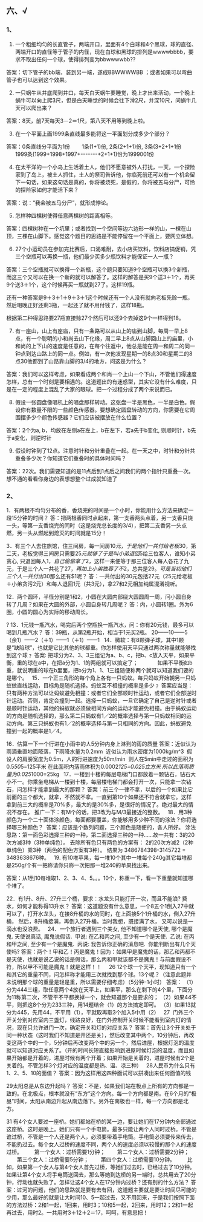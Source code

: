 ## 六、√
### 1、
01. 一个粗细均匀的长直管子，两端开口，里面有4个白球和4个黑球，球的直径、两端开口的直径等于管子的内径，现在白球和黑球的排列是wwwwbbbb，要求不取出任何一个球，使得排列变为bbwwwwbb??

答案：切下管子的bb端，装到另一端，遂成BBWWWWBB ；或者如果可以弯曲管子也可以达到这个效果。

02. 一只蜗牛从井底爬到井口，每天白天蜗牛要睡觉，晚上才出来活动，一个晚上蜗牛可以向上爬3尺，但是白天睡觉的时候会往下滑2尺，井深10尺，问蜗牛几天可以爬出来？

答案：8天，前7天每天3－2＝1尺，第八天不用等到晚上啦。

03. 在一个平面上画1999条直线最多能将这一平面划分成多少个部分？

答案：0条直线分平面为1份 
      1条(1+1)份, 2条(2+1+1)份, 3条(3+2+1+1份 
      1999条(1999+1998+1997+-------+2+1+1)份为1999001份

04. 在太平洋的一个小岛上生活着土人，他们不愿意被外人打扰，一天，一个探险家到了岛上，被土人抓住，土人的祭司告诉他，你临死前还可以有一个机会留下一句话，如果这句话是真的，你将被烧死，是假的，你将被五马分尸，可怜的探险家如何才能活下来？

答案：说：“我会被五马分尸”，就形成悖论。

05. 怎样种四棵树使得任意两棵树的距离相等。

答案：四棵树种在一个坑里；或者找到一个空间等边六边形一样的山，一棵在山顶，三棵在山脚下。感觉这个题目的思路是不能停留在一个平面上，要网立体想。

06. 27个小运动员在参加完比赛后，口渴难耐，去小店买饮料，饮料店搞促销，凭三个空瓶可以再换一瓶，他们最少买多少瓶饮料才能保证一人一瓶？

答案：三个空瓶就可以换得一个新瓶，这个题只要知道9个空瓶可以换3个新瓶，而这三个又可以在换一个新的就可以解答了。这样的解答是买9个送3＋1个，再买9个送3＋1个，这个时候再买一瓶就到27了。这样19瓶。

还有一种答案是9＋3＋1＋9＋3＋1这个时候还有一个人没有就向老板先赊一瓶，然后喝晚正好还剩3瓶，一起还了就不用付钱了，这样18瓶。

根据第二种得思路要27瓶直接赊27个然后可以还9个去掉这9个一样得到18。

07. 有一座山，山上有座庙，只有一条路可以从山上的庙到山脚，每周一早上8点，有一个聪明的小和尚去山下化缘，周二早上8点从山脚回山上的庙里，小和尚的上下山的速度是任意的，在每个往返中，他总是能在周一和周二的同一钟点到达山路上的同一点。例如，有一次他发现星期一的8点30和星期二的8点30他都到了山路靠山脚的3/4的地方，问这是为什么？

答案：我们可以这样考虑，如果看成两个和尚一个上山一个下山，不管他们得速度怎样，总有一个时刻是要相遇的。这道题出的有迷惑型，其实它没有什么难度，只是在一定的程度上混乱了大家的眼球。把一个过程分成了两个来说而已。

08. 假设一张圆盘像唱机上的唱盘那样转动。这张盘一半是黑色，一半是白色。假设你有数量不限的一些颜色传感器。要想确定圆盘转动的方向，你需要在它周围摆多少个颜色传感器？它们应该被摆放在什么位置？

答案：2个为a, b，均放在左侧a在左上，b在左下，若a先于b变化, 则顺时针，b先于a变化，则逆时针

09. 假设时钟到了12点。注意时针和分针重叠在一起。在一天之中，时针和分针共重叠多少次？你知道它们重叠时的具体时间吗？

答案：22次。我们需要知道的是11点后到1点后之间我们的两个指针只重叠一次。想不通的看看你身边的表想想整个过成就知道了

### 2、
1．有两根不均匀分布的香，香烧完的时间是一个小时，你能用什么方法来确定一段15分钟的时间？
答：把两根香同时点起来，第一支香两头点着，另一支香只烧一头，等第一支香烧完的同时（这是烧完总长度的3/4），把第二支香另一头点燃，另一头从燃起到熄灭的时间就是15分！

3．有三个人去住旅馆，住三间房，每一间房$10元，于是他们一共付给老板$30，第二天，老板觉得三间房只需要$25元就够了于是叫小弟退回$5给三位客人，谁知小弟贪心, 只退回每人$1，自己偷偷拿了$2，这样一来便等于那三位客人每人各花了九元，于是三个人一共花了$27，再加上小弟独吞了不$2，总共是$29。可是当初他们三个人一共付出$30那么还有$1呢？
答：一共付出的30元包括27元（25元给老板＋小弟贪污2元）和每人退回1元（共3元），拿27和2元相加纯属混淆视听。

12．两个圆环，半径分别是1和2，小圆在大圆内部绕大圆圆周一周，问小圆自身转了几周？如果在大圆的外部，小圆自身转几周呢？
答：内，小圆转1圈。外为6圈，小圆的圆心为实际的移动周长。

? 13．1元钱一瓶汽水，喝完后两个空瓶换一瓶汽水，问：你有20元钱，最多可以喝到几瓶汽水？
答：39瓶，从第2瓶开始，相当于1元买2瓶。
20——10——5（余1）——2（＋1）——1（＋1）——1
 
14．微软：有8颗弹子球，其中1颗是“缺陷球”，也就是它比其他的球都重。你怎样使用天平只通过两次称量就能够找到这个球﹖
答案: 把球分为2、3、3三组记为a、b、c，把b、c放入天平，如果平衡，重的球在a中，在把a分为1、1的两组就可以搞定了；
            如果不平衡如b重，就说明重的球在b里面，把b分为1、1、1三组随便称两个就可以知道我们要的是哪个。
 
15．一个正三角形的每个角上各有一只蚂蚁。每只蚂蚁开始朝另一只蚂蚁做直线运动，目标角是随机选择。蚂蚁互不相撞的概率是多少﹖
答案应当是：只有两种方法可以让蚂蚁避免相撞：或者它们全部顺时针运动，或者它们全部逆时针运动。否则，肯定会撞到一起。选择一只蚂蚁，一旦它确定了自己是逆时针或者是顺时针运动，其他的蚂蚁就必须做相同方向的运动才能避免相撞。由于蚂蚁运动的方向是随机选择的，那么第二只蚂蚁有1／2的概率选择与第一只蚂蚁相同的运动方向。第三只蚂蚁也有1／2的概率选择与第一只相同的方向。因此，蚂蚁避免撞到一起的概率是1／4。

16．估算一下一个行进在小雨中的人5分钟内身上淋到的雨的质量
答案：近似认为雨滴垂直地面降落，下雨降水量为0.2mm 
近似认为雨水密度为1000kg/m^3 
假设人的肩膀宽度为0.5m，人的行进速度为50m/min 
则人在5min中走过的面积为0.5*50*5=125平米
在此面积内落雨体积为0.0002*125=0.025立方米
所以此落雨质量为0.025*1000=25kg
 
17．一楼到十楼的每层电梯门口都放着一颗钻石，钻石大小不一。你乘坐电梯从一楼到十楼，每层楼电梯门都会打开一次，只能拿一次钻石，问怎样才能拿到最大的那颗？
答案：前三个一律不拿，以后的一个如果比它前面的三个都大，就拿，不然就不拿。一直到第10个如果还不符合就拿它。这样拿到前三大的概率是70%多，最大的是30%多，是很好的情况了。绝对最大的情况不存在。
推广一下：有M个的话，把3改为与M/3最接近的整数。
 
18．用3种颜色为一个二十面体涂颜色，每面都要覆盖，你能够用多少种不同的涂法？你将选择哪三种颜色？
 答案：应该是个数列问题，三个颜色是随便的，各人所好。
涂法思路：第一面色彩选择三种的一种，第二面选择三种的一种……故一共有：3的20次方减3种（3种单纯色）。
去除所有色只有两色的方案有：
2的20次方减2（2种单纯色）乘3种（两色的配色方案有3种）。
结果为
3486784398-3145722 = 3483638676种。
 
19. 有10堆苹果，每一堆10个其中一堆每个240g其它每堆都是250g/个有一把称请你只称一次把那一堆240的苹果找出来。

答案：从1到10每堆取1、2、3、4、5。。。10个，称重一下，看一下重量就知道哪个堆了。

22．有1升、8升、27升三个桶，要求：水龙头只能打开一次，而且不能浪? 费水，如何才能称得13升水？
答案：这道题没有什么意思，一个8五个1倒入27中就可以了，打开水龙头，在接8升桶的水的同时，在上面接5个1升桶的水，倒入27升桶，
然后，8升桶接满，再倒入27升桶。当时我想，既接满了水，
又可以说是一滴水也没浪费。
 
24．一个旅行者遇到三个美女, 他不知道哪个是天使, 哪个是魔鬼. 天使说真话, 魔鬼说假话. 
甲说: 在乙和丙之间, 至少有一个是天使. 
乙说: 在丙和甲之间, 至少有一个是魔鬼. 
丙说: 我告诉你正确的消息吧. 
你能判断出有几个天使吗?
答案：两个！甲和乙！丙是魔鬼！因为：如果甲是魔鬼的话，那乙和丙都不是天使，也就是说乙说的话是假话，那么丙和甲就该都不是魔鬼！与前面假设不符，所以甲不可能是魔鬼！就是这样！！
   
26 12个球一个天平，现知道只有一个和其它的重量不同，问怎样称才能用三次就找到那个球。13个呢？（注意此题并未说明那个球的重量是轻是重，所以需要仔细考虑）（5分钟-1小时）
答案：
（1）分为444三组，取任意两个4放在天平上，如果平，那么在剩下的4个里，下面分为11称第二次，不管平不平都换掉一个，就会知道那个是要求的；
（2）如果44不平，则把这8个分为233三种，用14题结合（1）的方法搞定即可。
（3）如果13就分为445，先用44，不平用（1），平就取再取3个加入5中用（2）
 
27  门外三个开关分别对应室内三盏灯，线路良好，在门外控制开关时候不能看到室内灯的情况，现在只允许进门一次，确定开关和灯的对应关系？
答案：首先让3个开关处于同一种状态（这时我们不知道是开还是关），然后改变其中两个，10分钟后，再改变这两个中的一个，5分钟后再改变两个中的另一个，然后进屋，根据灯泡的温度就可以知道对应关系了。（开的时间长短直接影响到进屋时候灯泡的温度，而且如果开始都是开着的，进屋时候有两个开着；如果开始是关着的，进屋时候有2个是关着的。不管怎样3个灯对应的温度都是热、温、凉三种）
 
28人民币为什么只有1、2、5、10的面值？
答案：因为这样用这四种面试可以拼凑出来任何面值的钱

29太阳总是从东边升起吗？
答案：不是，如果我们站在极点上所有的方向都是一致的。在北极点，根本就没有“东方”这个方向。每一个方向都是南。在6个月的“极昼”时间，太阳从南边升起从南边落下。另外在南极也一样，每一个方向都是北方。

31 有4个女人要过一座桥。她们都站在桥的某一边，要让她们在17分钟内全部通过这座桥。这时是晚上。她们只有一个手电筒。最多只能让两个人同时过桥。不管是谁过桥，不管是一个人还是两个人，必须要带着手电筒。手电筒必须要传来传去，不能扔过去。每个女人过桥的速度不同，两个人的速度必须以较慢的那个人的速度过桥。
　　第一个女人：过桥需要1分钟；
　　第二个女人：过桥需要2分钟；
　　第三个女人：过桥需要5分钟；
　　第四个女人：过桥需要10分钟。
　　比如，如果第一个女人与第4个女人首先过桥，等她们过去时，已经过去了10分钟。如果让第4个女人将手电筒送回去，那么等她到达桥的另一端时，总共用去了20分钟，行动也就失败了。怎样让这4个女人在17分钟内过桥？还有别的什么方法？
答案：过河的问题，他们的思路就是要有去有回，这道题主要就是要让时间尽可能的少用，那么最好的就是让大时间10、5一起过去，又不用回来，于是我们按照下面的方法过桥：2和1一起，1回来，用时3；10和5一起，2回来，用时12；2和1一起再过去，用时2。一共用时3＋12＋2＝17，呵呵，有意思把！

